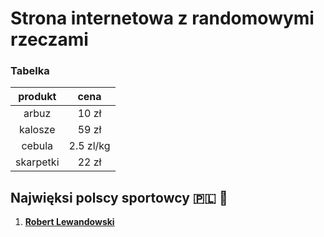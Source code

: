 # Strona internetowa z randomowymi rzeczami

### Tabelka
| produkt | cena |
|  :---:  | :---: |
| arbuz | 10 zł |
| kalosze | 59 zł |
| cebula | 2.5 zl/kg |
| skarpetki | 22 zł |

## Najwięksi polscy sportowcy 🇵🇱 :onion:

1. [**Robert Lewandowski**](https://www.youtube.com/watch?v=JfssYhqj7gw)
